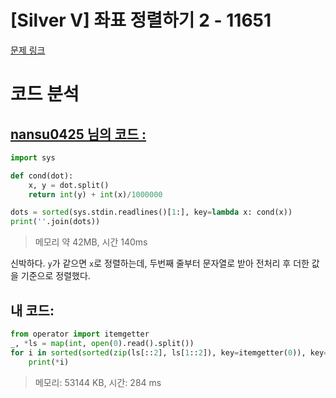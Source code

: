 # [Silver V] 좌표 정렬하기 2 - 11651 

[문제 링크](https://www.acmicpc.net/problem/11651) 

# 코드 분석
## [nansu0425 님의 코드 :](https://www.acmicpc.net/source/54468483)
```python
import sys

def cond(dot):
    x, y = dot.split()
    return int(y) + int(x)/1000000

dots = sorted(sys.stdin.readlines()[1:], key=lambda x: cond(x))
print(''.join(dots))
```
> 메모리 약 42MB, 시간 140ms

신박하다. `y`가 같으면 `x`로 정렬하는데, 두번째 줄부터 문자열로 받아 전처리 후 더한 값을 기준으로 정렬했다.

## 내 코드:
```python
from operator import itemgetter
_, *ls = map(int, open(0).read().split())
for i in sorted(sorted(zip(ls[::2], ls[1::2]), key=itemgetter(0)), key=itemgetter(1)):
    print(*i)
```
> 메모리: 53144 KB, 시간: 284 ms